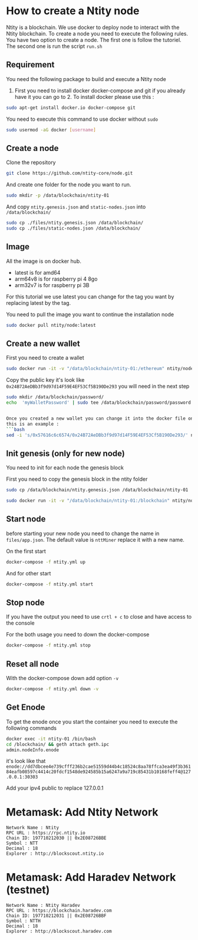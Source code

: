 # How to create a Ntity node

Ntity is a blockchain. We use docker to deploy node to interact with the Ntity blockchain. To create a node you need to execute the following rules. You have two option to create a node. The first one is follow the tutoriel. The second one is run the script `run.sh`

## Requirement

You need the following package to build and execute a Ntity node

1. First you need to install docker docker-compose and git if you already have it you can go to 2. To install docker please use this :

```bash
sudo apt-get install docker.io docker-compose git	
```

You need to execute this command to use docker without `sudo`

```bash
sudo usermod -aG docker [username]
```

## Create a node

Clone the repository

```bash
git clone https://github.com/ntity-core/node.git
```

And create one folder for the node you want to run. 

```bash
sudo mkdir -p /data/blockchain/ntity-01
```

And copy `ntity.genesis.json` and `static-nodes.json` into `/data/blockchain/`

```bash
sudo cp ./files/ntity.genesis.json /data/blockchain/
sudo cp ./files/static-nodes.json /data/blockchain/
```

## Image
All the image is on docker hub. 

- latest is for amd64
- arm64v8 is for raspberry pi 4 8go
- arm32v7 is for raspberry pi 3B

For this tutorial we use latest you can change for the tag you want by replacing latest by the tag.

You need to pull the image you want to continue the installation node

```bash
sudo docker pull ntity/node:latest
```

## Create a new wallet

First you need to create a wallet

```bash
sudo docker run -it -v "/data/blockchain/ntity-01:/ethereum" ntity/node:latest geth --datadir=/ethereum --nousb account new
```

Copy the public key it's look like `0x24B72AeDBb3f9d97d14F59E4EF53Cf5B190De293` you will need in the next step

```bash
sudo mkdir /data/blockchain/password/
echo  'myWalletPassword' | sudo tee /data/blockchain/password/password.txt


Once you created a new wallet you can change it into the docker file on WALLET environnement variable with wallet
this is an example : 
```bash
sed -i 's/0x57616c6c6574/0x24B72AeDBb3f9d97d14F59E4EF53Cf5B190De293/' ntity.yml
```


## Init genesis (only for new node)

You need to init for each node the genesis block

First you need to copy the genesis block in the ntity folder

```bash
sudo cp /data/blockchain/ntity.genesis.json /data/blockchain/ntity-01
```

```bash
sudo docker run -it -v "/data/blockchain/ntity-01:/blockchain" ntity/node:latest geth --datadir=/blockchain --nousb init /blockchain/ntity.genesis.json
```

## Start node

before starting your new node you need to change the name in `files/app.json`. The default value is `nttMiner` replace it with a new name.

On the first start

```bash
docker-compose -f ntity.yml up
```

And for other start 

```bash
docker-compose -f ntity.yml start
```

## Stop node

If you have the output you need to use `crtl + c` to close and have access to the console

For the both usage you need to down the docker-compose 

```bash
docker-compose -f ntity.yml stop
```

## Reset all node

With the docker-compose down add option `-v`

```bash
docker-compose -f ntity.yml down -v
```

## Get Enode

To get the enode once you start the container you need to execute the following commands

```bash 
docker exec -it ntity-01 /bin/bash
cd /blockchain/ && geth attach geth.ipc
admin.nodeInfo.enode
```

it's look like that
`enode://dd7dbcee4e739cfff236b2cae51559d44b4c18524c8aa78ffca3ea49f3b36184eafb08597c4414c20fdcf1548de924585b15a6247a9a719c85431b10168feff4@127.0.0.1:30303`

Add your ipv4 public to replace 127.0.0.1


# Metamask: Add Ntity Network
```
Network Name : Ntity
RPC URL : https://rpc.ntity.io
Chain ID: 197710212030 || 0x2E08726BBE
Symbol : NTT
Decimal : 18
Explorer : http://blockscout.ntity.io
```

# Metamask: Add Haradev Network (testnet)
```
Network Name : Ntity Haradev
RPC URL : https://blockchain.haradev.com
Chain ID: 197710212031 || 0x2E08726BBF
Symbol : NTTH
Decimal : 18
Explorer : http://blockscout.haradev.com
```

